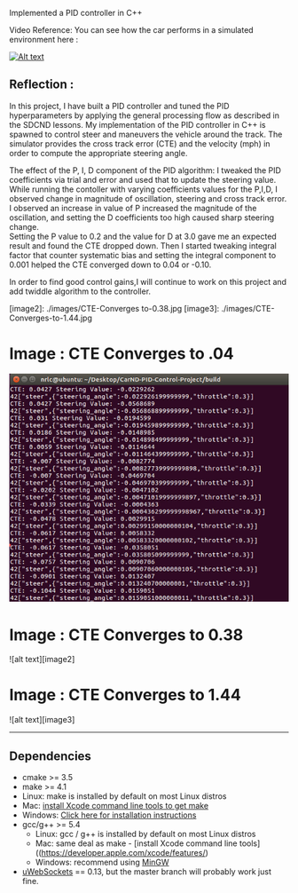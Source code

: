 Implemented a PID controller in C++


Video Reference:
You can see how the car performs in a simulated environment here : 

[![Alt text](https://img.youtube.com/vi/7tYUHxwhNRI/0.jpg)](https://www.youtube.com/watch?v=7tYUHxwhNRI)

## Reflection : 

In this project, I have built a PID controller and tuned the PID hyperparameters by applying the general processing flow as described in the SDCND lessons.
My implementation of the PID controller in C++ is spawned to control steer and maneuvers the vehicle around the track. The simulator provides the cross track error (CTE) and the velocity (mph) in order to compute the appropriate steering angle.

The effect of the P, I, D component of the PID algorithm: 
I tweaked the PID coefficients via trial and error and used that to update the steering value.
While running the contoller with varying coefficients values for the P,I,D, I observed change in magnitude of oscillation, steering and cross track error. 
I observed an increase in value of P increased the magnitude of the oscillation, and setting the D coefficients too high caused sharp steering change.  
Setting the P value to 0.2 and the value for D at 3.0 gave me an expected result and found the CTE dropped down.
Then I started tweaking integral factor that counter systematic bias and setting the integral component to 0.001 helped the CTE converged down to 0.04 or -0.10.

In order to find good control gains,I will continue to work on this project and add twiddle algorithm to the controller. 

[//]: # (Image References)
[image1]: ./images/CTE-Converges-to-04.jpg
[image2]: ./images/CTE-Converges to-0.38.jpg
[image3]: ./images/CTE-Converges-to-1.44.jpg

# Image : CTE Converges to .04 

![alt text][image1]

# Image : CTE Converges to 0.38  

![alt text][image2]

# Image : CTE Converges to 1.44

![alt text][image3]

---
## Dependencies


* cmake >= 3.5
 * make >= 4.1
  * Linux: make is installed by default on most Linux distros
  * Mac: [install Xcode command line tools to get make](https://developer.apple.com/xcode/features/)
  * Windows: [Click here for installation instructions](http://gnuwin32.sourceforge.net/packages/make.htm)
* gcc/g++ >= 5.4
  * Linux: gcc / g++ is installed by default on most Linux distros
  * Mac: same deal as make - [install Xcode command line tools]((https://developer.apple.com/xcode/features/)
  * Windows: recommend using [MinGW](http://www.mingw.org/)
* [uWebSockets](https://github.com/uWebSockets/uWebSockets) == 0.13, but the master branch will probably work just fine.
 




 
 